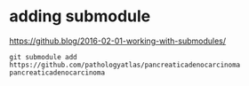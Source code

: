 # adding submodule

https://github.blog/2016-02-01-working-with-submodules/

```
git submodule add https://github.com/pathologyatlas/pancreaticadenocarcinoma pancreaticadenocarcinoma
```
